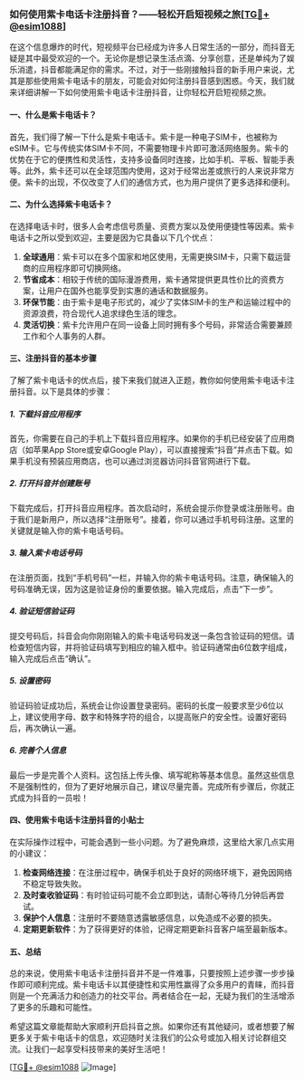 ### 如何使用紫卡电话卡注册抖音？——轻松开启短视频之旅[[TG💪+ @esim1088](https://t.me/s/esim1088)]

在这个信息爆炸的时代，短视频平台已经成为许多人日常生活的一部分，而抖音无疑是其中最受欢迎的一个。无论你是想记录生活点滴、分享创意，还是单纯为了娱乐消遣，抖音都能满足你的需求。不过，对于一些刚接触抖音的新手用户来说，尤其是那些使用紫卡电话卡的朋友，可能会对如何注册抖音感到困惑。今天，我们就来详细讲解一下如何使用紫卡电话卡注册抖音，让你轻松开启短视频之旅。

#### 一、什么是紫卡电话卡？

首先，我们得了解一下什么是紫卡电话卡。紫卡是一种电子SIM卡，也被称为eSIM卡。它与传统实体SIM卡不同，不需要物理卡片即可激活网络服务。紫卡的优势在于它的便携性和灵活性，支持多设备同时连接，比如手机、平板、智能手表等。此外，紫卡还可以在全球范围内使用，这对于经常出差或旅行的人来说非常方便。紫卡的出现，不仅改变了人们的通信方式，也为用户提供了更多选择和便利。

#### 二、为什么选择紫卡电话卡？

在选择电话卡时，很多人会考虑信号质量、资费方案以及使用便捷性等因素。紫卡电话卡之所以受到欢迎，主要是因为它具备以下几个优点：

1. **全球通用**：紫卡可以在多个国家和地区使用，无需更换SIM卡，只需下载运营商的应用程序即可切换网络。
2. **节省成本**：相较于传统的国际漫游费用，紫卡通常提供更具性价比的资费方案，让用户在国外也能享受到实惠的通话和数据服务。
3. **环保节能**：由于紫卡是电子形式的，减少了实体SIM卡的生产和运输过程中的资源浪费，符合现代人追求绿色生活的理念。
4. **灵活切换**：紫卡允许用户在同一设备上同时拥有多个号码，非常适合需要兼顾工作和个人事务的人群。

#### 三、注册抖音的基本步骤

了解了紫卡电话卡的优点后，接下来我们就进入正题，教你如何使用紫卡电话卡注册抖音。以下是具体的步骤：

##### 1. 下载抖音应用程序

首先，你需要在自己的手机上下载抖音应用程序。如果你的手机已经安装了应用商店（如苹果App Store或安卓Google Play），可以直接搜索“抖音”并点击下载。如果手机没有预装应用商店，也可以通过浏览器访问抖音官网进行下载。

##### 2. 打开抖音并创建账号

下载完成后，打开抖音应用程序。首次启动时，系统会提示你登录或注册账号。由于我们是新用户，所以选择“注册账号”。接着，你可以通过手机号码注册。这里的关键就是输入你的紫卡电话号码。

##### 3. 输入紫卡电话号码

在注册页面，找到“手机号码”一栏，并输入你的紫卡电话号码。注意，确保输入的号码准确无误，因为这是验证身份的重要依据。输入完成后，点击“下一步”。

##### 4. 验证短信验证码

提交号码后，抖音会向你刚刚输入的紫卡电话号码发送一条包含验证码的短信。请检查短信内容，并将验证码填写到相应的输入框中。验证码通常由6位数字组成，输入完成后点击“确认”。

##### 5. 设置密码

验证码验证成功后，系统会让你设置登录密码。密码的长度一般要求至少6位以上，建议使用字母、数字和特殊字符的组合，以提高账户的安全性。设置好密码后，再次确认一遍。

##### 6. 完善个人信息

最后一步是完善个人资料。这包括上传头像、填写昵称等基本信息。虽然这些信息不是强制性的，但为了更好地展示自己，建议尽量完善。完成所有步骤后，你就正式成为抖音的一员啦！

#### 四、使用紫卡电话卡注册抖音的小贴士

在实际操作过程中，可能会遇到一些小问题。为了避免麻烦，这里给大家几点实用的小建议：

1. **检查网络连接**：在注册过程中，确保手机处于良好的网络环境下，避免因网络不稳定导致失败。
2. **及时查收验证码**：有时验证码可能不会立即到达，请耐心等待几分钟后再尝试。
3. **保护个人信息**：注册时不要随意透露敏感信息，以免造成不必要的损失。
4. **定期更新软件**：为了获得更好的体验，记得定期更新抖音客户端至最新版本。

#### 五、总结

总的来说，使用紫卡电话卡注册抖音并不是一件难事，只要按照上述步骤一步步操作即可顺利完成。紫卡电话卡以其便捷性和实用性赢得了众多用户的青睐，而抖音则是一个充满活力和创造力的社交平台。两者结合在一起，无疑为我们的生活增添了更多的乐趣和可能性。

希望这篇文章能帮助大家顺利开启抖音之旅。如果你还有其他疑问，或者想要了解更多关于紫卡电话卡的信息，欢迎随时关注我们的公众号或加入相关讨论群组交流。让我们一起享受科技带来的美好生活吧！

[[TG💪+ @esim1088](https://t.me/s/esim1088) ![Image](https://i.postimg.cc/4NQfJmqS/Snipaste-2025-05-13-00-14-12.png)]